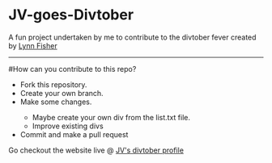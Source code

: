 # JV-goes-Divtober
A fun project undertaken by me to contribute to the divtober fever created by [Lynn Fisher](https://a.singlediv.com)
<hr/>
#How can you contribute to this repo?
<ul>
<li>Fork this repository.</li>
<li>Create your own branch.</li>
<li>Make some changes.</li>
  <ul>
    <li>Maybe create your own div from the list.txt file.</li>
    <li>Improve existing divs</li>
  </ul>
<li> Commit and make a pull request </li>
</ul>

Go checkout the website live @ [JV's divtober profile](https://nandurijv.github.io/JV-goes-Divtober)
